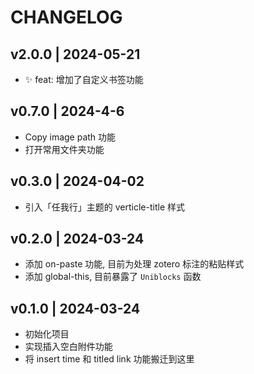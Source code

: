 # CHANGELOG

## v2.0.0 | 2024-05-21

- ✨ feat: 增加了自定义书签功能

## v0.7.0 | 2024-4-6

- Copy image path 功能
- 打开常用文件夹功能

## v0.3.0 | 2024-04-02

- 引入「任我行」主题的 verticle-title 样式

## v0.2.0 | 2024-03-24

- 添加 on-paste 功能, 目前为处理 zotero 标注的粘贴样式
- 添加 global-this, 目前暴露了 `Uniblocks` 函数

## v0.1.0 | 2024-03-24

- 初始化项目
- 实现插入空白附件功能
- 将 insert time 和 titled link 功能搬迁到这里


